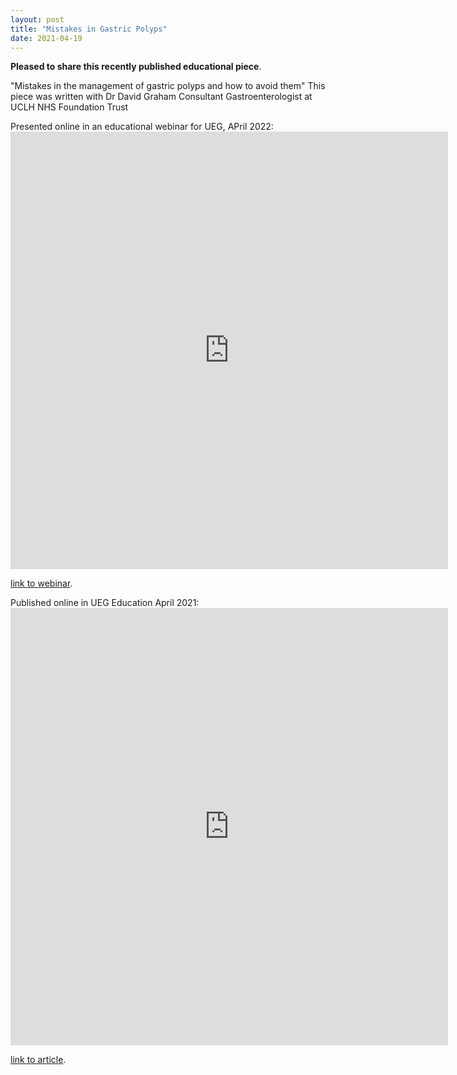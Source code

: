 ```yaml
---
layout: post
title: "Mistakes in Gastric Polyps"
date: 2021-04-19
---
```


**Pleased to share this recently published educational piece**. 

"Mistakes in the management of gastric polyps and how to avoid them"
This piece was written with Dr David Graham Consultant Gastroenterologist at UCLH NHS Foundation Trust

Presented online in an educational webinar for UEG, APril 2022:
<embed src="https://ueg.eu/a/273" style="width:700px; height: 700px;">

[link to webinar](https://www.youtube.com/watch?v=pJHGs_uNXFU).

Published online in UEG Education April 2021:
<embed src="https://ueg.eu/a/273" style="width:700px; height: 700px;">

[link to article](https://ueg.eu/a/273).
